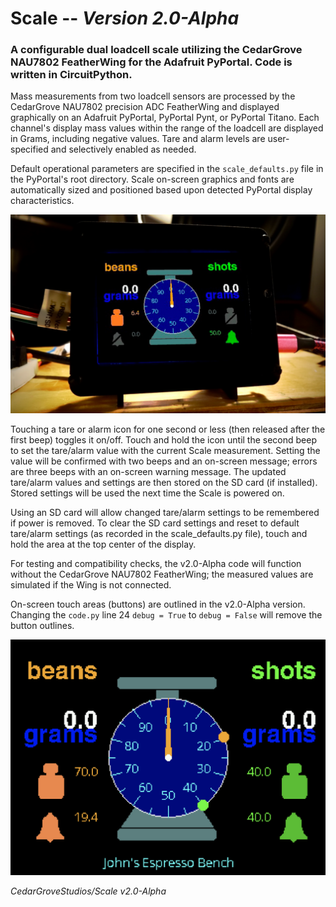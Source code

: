 # Scale -- _Version 2.0-Alpha_

### A configurable dual loadcell scale utilizing the CedarGrove NAU7802 FeatherWing for the Adafruit PyPortal. Code is written in CircuitPython.

Mass measurements from two loadcell sensors are processed by the CedarGrove NAU7802 precision ADC FeatherWing and displayed graphically on an Adafruit PyPortal, PyPortal Pynt, or PyPortal Titano. Each channel's display mass values within the range of the loadcell are displayed in Grams, including negative values. Tare and alarm levels are user-specified and selectively enabled as needed.

Default operational parameters are specified in the `scale_defaults.py` file in the PyPortal's root directory. Scale on-screen graphics and fonts are automatically sized and positioned based upon detected PyPortal display characteristics.

![Pyportal Scale](https://github.com/CedarGroveStudios/Scale/blob/main/photos_and_graphics/pyportal_v20_social.png)

Touching a tare or alarm icon for one second or less (then released after the first beep) toggles it on/off. Touch and hold the icon until the second beep to set the tare/alarm value with the current Scale measurement. Setting the value will be confirmed with two beeps and an on-screen message; errors are three beeps with an on-screen warning message. The updated tare/alarm values and settings are then stored on the SD card (if installed). Stored settings will be used the next time the Scale is powered on.

Using an SD card will allow changed tare/alarm settings to be remembered if power is removed. To clear the SD card settings and reset to default tare/alarm settings (as recorded in the scale_defaults.py file), touch and hold the area at the top center of the display.

For testing and compatibility checks, the v2.0-Alpha code will function without the CedarGrove NAU7802 FeatherWing; the measured values are simulated if the Wing is not connected.

On-screen touch areas (buttons) are outlined in the v2.0-Alpha version. Changing the `code.py` line 24 `debug = True` to `debug = False` will remove the button outlines.

![Pyportal Scale Screenshot](https://github.com/CedarGroveStudios/Scale/blob/main/photos_and_graphics/johns_scale.png)

_CedarGroveStudios/Scale v2.0-Alpha_
